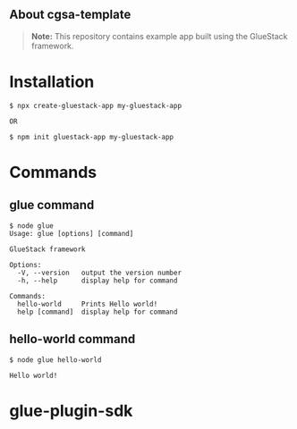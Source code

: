 ## About cgsa-template

> **Note:** This repository contains example app built using the GlueStack framework.

# Installation

```shell
$ npx create-gluestack-app my-gluestack-app

OR

$ npm init gluestack-app my-gluestack-app
```

# Commands

## glue command

```shell
$ node glue
Usage: glue [options] [command]

GlueStack framework

Options:
  -V, --version   output the version number
  -h, --help      display help for command

Commands:
  hello-world     Prints Hello world!
  help [command]  display help for command
```

## hello-world command

```shell
$ node glue hello-world

Hello world!
```
# glue-plugin-sdk
